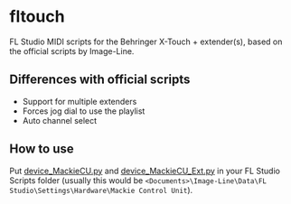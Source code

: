 # fltouch
FL Studio MIDI scripts for the Behringer X-Touch + extender(s), based on the official scripts by Image-Line.

## Differences with official scripts
- Support for multiple extenders
- Forces jog dial to use the playlist
- Auto channel select

## How to use
Put [device_MackieCU.py](./device_MackieCU.py) and [device_MackieCU_Ext.py](./device_MackieCU.py) in your FL Studio Scripts folder (usually this would be `<Documents>\Image-Line\Data\FL Studio\Settings\Hardware\Mackie Control Unit`).
